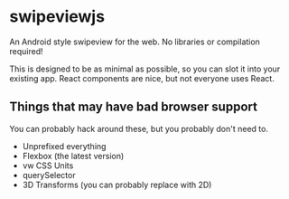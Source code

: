# swipeviewjs
An Android style swipeview for the web. No libraries or compilation required! 

This is designed to be as minimal as possible, so you can slot it into your existing app. React components are nice, but not everyone uses React.

## Things that may have bad browser support
You can probably hack around these, but you probably don't need to.
- Unprefixed everything
- Flexbox (the latest version)
- vw CSS Units
- querySelector
- 3D Transforms (you can probably replace with 2D)